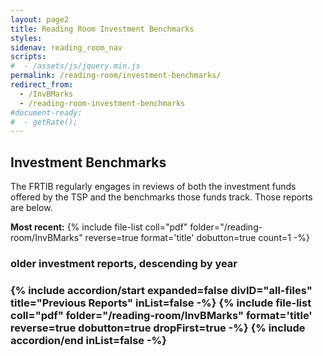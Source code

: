 ```yaml
---
layout: page2
title: Reading Room Investment Benchmarks
styles:
sidenav: reading_room_nav
scripts:
#  - /assets/js/jquery.min.js
permalink: /reading-room/investment-benchmarks/
redirect_from:
  - /InvBMarks
  - /reading-room-investment-benchmarks
#document-ready:
#  - getRate();
---
```


## Investment Benchmarks

The FRTIB regularly engages in reviews of both the investment funds offered by the TSP and the benchmarks those funds track.  Those reports are below.

__Most recent:__ {% include file-list coll="pdf" folder="/reading-room/InvBMarks" reverse=true format='title' dobutton=true count=1 -%}


<h3 class="usa-sr-only">older investment reports, descending by year<h3>
<div class="usa-accordion">
{% include accordion/start expanded=false divID="all-files" title="Previous Reports" inList=false -%}
{% include file-list coll="pdf" folder="/reading-room/InvBMarks" format='title' reverse=true dobutton=true dropFirst=true -%}
{% include accordion/end  inList=false -%}
</div>

<!-- CONTENT END -->
